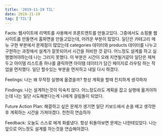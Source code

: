 ```yaml
---
title: '2019-11-19 TIL'
date: 2019-11-19
tag: ['TIL']
---
```


Facts: 웹사이트에 리액트를 사용해서 프론트엔트를 만들고있다.
그중에서도 쇼핑몰 웹사이트를 만들면서 홈화면을 만들고있는데, 어려운 부분이 많았다. 일단은 카테고리 메뉴 구현 부분에서 문제점이 많았는데 categories 데이터와 products 데이터를 나누고 구현하는 과정에서 설계가 잘못되어서 시간을 허비한 것 같다. 어느정도 설계를 하고 실행했어야하는데 나는 그러지 못했다. 이 부분은 시간이 오래 지연될거같아 일단은 제쳐두고 아이템 리스트중 하나를 클릭하면 아이템 데이터가 담긴 페이지로 라우팅 하는 작업을 먼저했다. 일단 할수있는 부분을 먼저하고 내일 다시 하겠다.

Feelings: 나는 왜 무작정 실행에 옮겼을까? 항상 계획을 할때 진지하게 생각하자

Findings: 나는 설계하는것이 익숙치 않다. 어느정도라도 계획을 잡고 실행에 옮겨야하는데 나는 일단 시도해본다는게 나에게 걸림돌이 되었다.

Future Action Plan: 해결하고 싶은 문제가 생기면 일단 키보드에서 손을 떼고 생각한후 계획하는 시간을 가져야겠다. 천천히 연습하자

Feedback: 오늘도 스스로 에게 화를냈다. 항상 뒤돌아보면 문제는 나한테있었다. 나는 앞으로 어느정도 설계를 하는것을 연습해야겠다.
